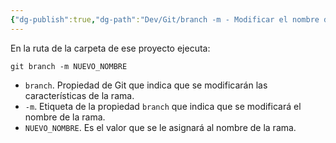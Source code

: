```yaml
---
{"dg-publish":true,"dg-path":"Dev/Git/branch -m - Modificar el nombre de una rama en Git.md","permalink":"/dev/git/branch-m-modificar-el-nombre-de-una-rama-en-git/","created":"2024-03-27T16:18","updated":"2024-08-14T12:25"}
---
```


   En la ruta de la carpeta de ese proyecto ejecuta:
```shell
git branch -m NUEVO_NOMBRE
```
- `branch`. Propiedad de Git que indica que se modificarán las características de la rama.
- `-m`. Etiqueta de la propiedad `branch` que indica que se modificará el nombre de la rama.
- `NUEVO_NOMBRE`. Es el valor que se le asignará al nombre de la rama.